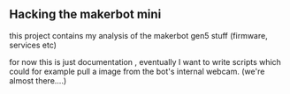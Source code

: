 Hacking the makerbot mini
-------------------------

this project contains my analysis of the makerbot gen5 stuff (firmware, services etc)

for now this is just documentation , eventually I want to write scripts which could for example pull a image from the bot's internal webcam. (we're almost there....)

